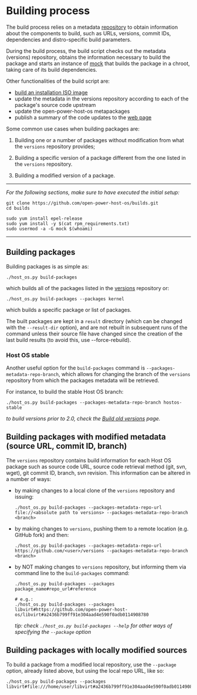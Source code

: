# Building process

The build process relies on a metadata
[repository](https://github.com/open-power-host-os/versions) to obtain
information about the components to build, such as URLs, versions,
commit IDs, dependencies and distro-specific build parameters.

During the build process, the build script checks out the metadata
(versions) repository, obtains the information necessary to build the
package and starts an instance of
[mock](https://github.com/rpm-software-management/mock/wiki) that
builds the package in a chroot, taking care of its build dependencies.

Other functionalities of the build script are:

  - [build an installation ISO image](building_an_iso.md)
  - update the metadata in the versions repository according to each
   of the package's source code upstream
  - update the open-power-host-os metapackages
  - publish a summary of the code updates to the [web page](https://open-power-host-os.github.io)


Some common use cases when building packages are:

  1. Building one or a number of packages without modification from
  what the `versions` repository provides;

  1. Building a specific version of a package different from the one
    listed in the `versions` repository.

  1. Building a modified version of a package.

----
*For the following sections, make sure to have executed the initial setup:*

```
git clone https://github.com/open-power-host-os/builds.git
cd builds

sudo yum install epel-release
sudo yum install -y $(cat rpm_requirements.txt)
sudo usermod -a -G mock $(whoami)
```
----

## Building packages

Building packages is as simple as:

```
./host_os.py build-packages
```

which builds all of the packages listed in the
[versions](open-power-host-os/versions) repository or:

```
./host_os.py build-packages --packages kernel
```

which builds a specific package or list of packages.

The built packages are kept in a `result` directory (which can be
changed with the `--result-dir` option), and are not rebuilt in
subsequent runs of the command unless their source file have changed
since the creation of the last build results (to avoid this, use
--force-rebuild).

### Host OS stable

Another useful option for the `build-packages` command is
`--packages-metadata-repo-branch`, which allows for changing the branch
of the `versions` repository from which the packages metadata will be
retrieved.

For instance, to build the stable Host OS branch:

```
./host_os.py build-packages --packages-metadata-repo-branch hostos-stable
```

*to build versions prior to 2.0, check the [Build old
 versions](build_old_versions.md) page.*

<a name="specifying-metadata"></a>
## Building packages with modified metadata (source URL, commit ID, branch)

The `versions` repository contains build information for each Host OS
package such as source code URL, source code retrieval method (git,
svn, wget), git commit ID, branch, svn revision. This information can
be altered in a number of ways:

  - by making changes to a local clone of the `versions` repository and issuing:
    ```
    ./host_os.py build-packages --packages-metadata-repo-url file://<absolute path to versions> --packages-metadata-repo-branch <branch>
    ```

  - by making changes to `versions`, pushing them to a remote location (e.g. GitHub fork) and then:
    ```
    ./host_os.py build-packages --packages-metadata-repo-url https://github.com/<user>/versions --packages-metadata-repo-branch <branch>
    ```

  - by NOT making changes to `versions` repository, but informing them via command line to the `build-packages` command:
    ```
    ./host_os.py build-packages --packages package_name#repo_url#reference

    # e.g.:
    ./host_os.py build-packages --packages libvirt#https://github.com/open-power-host-os/libvirt#a2436b799ff91e304aad4e590f0adb0114908780
    ```

    *tip: check `./host_os.py build-packages --help` for other ways of specifying the `--package` option*


## Building packages with locally modified sources

To build a package from a modified local repository, use the
`--package` option, already listed above, but using the local repo
URL, like so:

```
./host_os.py build-packages --packages libvirt#file:///home/user/libvirt#a2436b799ff91e304aad4e590f0adb0114908780
```
